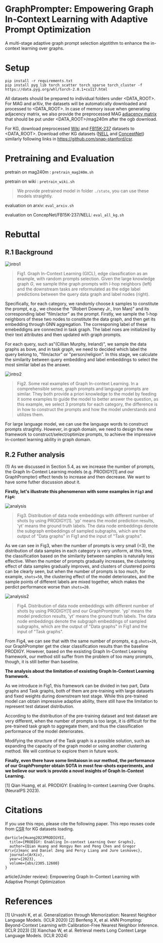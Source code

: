 # GraphPrompter: Empowering Graph In-Context Learning with Adaptive Prompt Optimization

A multi-stage adaptive graph prompt selection algotithm to enhance the in-context learning over graphs.

<!-- ![GraphPrompter](overview-of-GraphPrompter.png) -->


# Setup

```
pip install -r requirements.txt
pip install pyg_lib torch_scatter torch_sparse torch_cluster -f https://data.pyg.org/whl/torch-2.0.1+cu117.html

```

All datasets should be prepared to individual folders under <DATA_ROOT>. For MAG and arXiv, the datasets will be automatically downloaded and processed to <DATA_ROOT>. In case of memory issue when generating adjacency matrix, we also provide the preprocessed MAG [adjacency matrix](http://snap.stanford.edu/prodigy/mag240m_adj_bi.pt) that should be put under <DATA_ROOT>/mag240m after the ogb download.

For KG, download preprocessed [Wiki](http://snap.stanford.edu/prodigy/Wiki.zip) and [FB15K-237](http://snap.stanford.edu/prodigy/FB15K-237.zip) datasets to <DATA_ROOT>. Download other KG datasets ([NELL](http://snap.stanford.edu/csr/NELL.zip) and [ConceptNet](http://snap.stanford.edu/csr/ConceptNet.zip)) similarly following links in https://github.com/snap-stanford/csr.

# Pretraining and Evaluation

pretrain on mag240m : `pretrain_mag240m.sh`

pretrain on wiki : `pretrain_wiki.sh`

> We provide pretrained model in folder `./state`, you can use these models straightly.

evaluation on arxiv: `eval_arxiv.sh`

evaluation on ConcepNet/FB15K-237/NELL: `eval_all_kg.sh`


# Rebuttal

## R.1 Background

![intro1](figs/intro1.png)

> Fig1. Graph In-Context Learning (GICL), edge classification as an example, with random prompts selection. Given the large knowledge graph $G$, we sample thhe graph prompts with $l$-hop neighbors (left) and the downstream tasks are reformulated as the edge label predictions between the query data graph and label nodes (right).
>
Specifically, for each category, we randomly choose $k$ samples to constitute the prompt, e.g., we choose the "(Robert Downey Jr., Iron Man)" and its corresponding label "film/actor" as the prompt. Firstly, we sample the $1$-hop neighbors of these two nodes to constitute the data graph, and then get its embedding through GNN aggregation. The corresponing label of these emebeddigns are connected in task graph.  The label noes are initialized by their text attributes and then updated with graph prompts. 

For each query, such as"(Cillian Murphy, Ireland)", we sample the data graphs as bove, and in task graph, we need to decided which label the query belong to, "film/actor" or "person/religion". In this stage, we calculate the similarity between query embedding and label embeddings to select the most similar label as the answer.


![intro2](figs/intro2.png)
> Fig2. Some real examples of Graph In-context Learning. In a comprehensible sense, graph prompts and language prompts are similar. They both provide a priori knowledge to the model by feeding it some examples to guide the model to better answer the question, as this example, we select $3$ prompts for each category, the difference is in how to construct the prompts and how the model understands and utilizes them. 
>
For large language model, we can use the language words to construct prompts straightly. However, in graph domain, we need to design the new framework to construct/select/optimize prompts, to achieve the impressive in-context learning ability in graph domain.


## R.2 Futher analysis

(1) As we discussed in Section 5.4, as we increase the number of prompts, the Graph In-Context Learning models (e.g. PRODIGY[1] and our GraphPrompter) effect tends to increase and then decrease. We want to have some futher discussion about it.

**Firstly, let's illustrate this phenomenon with some examples in `Fig3` and `Fig4`:**

![analysis](figs/analysis.png)

> Fig3. Distribution of data node embeddings with different number of shots by using PRODIGY[1]. 'yp' means the model prediction results, 'yt' means the ground truth labels. The data node embeddings denote the subgraph embeddings of sampled subgraphs, which are the output of "Data graphs" in Fig1 and the input of "Task graphs".
>

As we can see in Fig3, when the number of prompts is very small (=3), the distribution of data samples in each category is very uniform, at this time, the classification based on the similarity between samples is naturally less effective. When the number of prompts gradually increases, the clustering effect of data samples gradually improves, and clusters of clustered points can be clearly seen, but when the number of prompts is too much, for example, `shots=50`, the clustering effect of the model deteriorates, and the sample points of different labels are mixed together, which makes the perdict performance worse than `shots=20`.

![analysis2](figs/analysis2.png)

> Fig4. Distribution of data node embeddings with different number of shots by using PRODIGY[1] and our GraphPrompter. 'yp' means the model prediction results, 'yt' means the ground truth labels. The data node embeddings denote the subgraph embeddings of sampled subgraphs, which are the output of "Data graphs" in Fig1 and the input of "Task graphs".

From Fig4, we can see that with the same number of prompts, e.g.`shots=20`, our GraphPrompter get the clear classification results than the baseline PRODIGY. However, based on the exsisting Graph In-Context Learning framework, our method still suffer from the problem of too many prompts, though, it is still better than baseline.


**The analysis about the limitation of exsisting Graph In-Context Learning framework.**

As we introduce in Fig1, this framework can be divided in two part, Data graphs and Task graphs, both of them are pre-training with large datasets and fixed weights during downstream test stage. While this pre-trained model can obtain impressive adaptive ability, there still have the limitation to represent test dataset distribution.

According to the distribution of the pre-training dataset and test dataset are very different, when the number of prompts is too large, it is difficult for the pre-trained task graph to aggregate them, and thus the classification performance of the model deteriorates. 

Modifying the structure of the Task graph is a possible solution, such as expanding the capacity of the graph model or using another clustering method. We will continue to explore them in future work.

**Finally, even there have some limitaiosn in our method, the performance of our GraphPrompter obtain SOTA in most few-shots experiments, and we believe our work is provide a novel insights of Graph In-Context Learning.**

[1] Qian Huang, et al. PRODIGY: Enabling In-context Learning Over Graphs. (NeuraIPS 2023).
# Citations

If you use this repo, please cite the following paper. This repo reuses code from [CSR](https://github.com/snap-stanford/csr) for KG datasets loading.

```
@article{Huang2023PRODIGYEI,
  title={PRODIGY: Enabling In-context Learning Over Graphs},
  author={Qian Huang and Hongyu Ren and Peng Chen and Gregor Kr\v{z}manc and Daniel Zeng and Percy Liang and Jure Leskovec},
  journal={ArXiv},
  year={2023},
  volume={abs/2305.12600}
}
```

article(Under review):  Empowering Graph In-Context Learning with Adaptive Prompt Optimization

# References
[1] Urvashi K, et al. Generalization through Memorization: Nearest Neighbor Language Models. (ICLR 2020)
[2] Benfeng X, et al. kNN Prompting: Beyond-Context Learning with Calibration-Free Nearest Neighbor Inference. (ICLR 2023)
[3] Xianchao W,  et al. Retrieval meets Long Context Large Language Models. (ICLR 2024)
